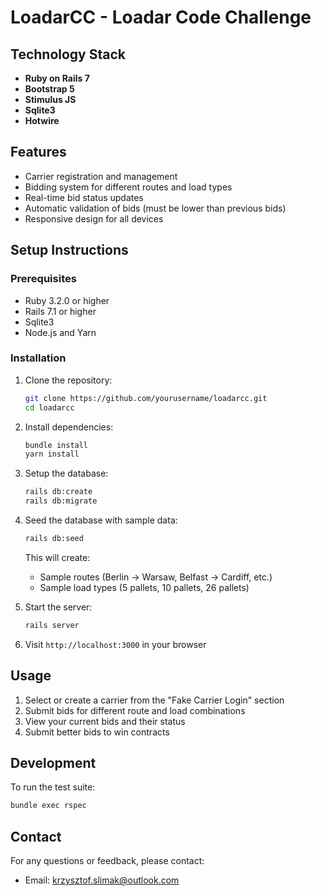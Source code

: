 # LoadarCC - Loadar Code Challenge

## Technology Stack

- **Ruby on Rails 7**
- **Bootstrap 5**
- **Stimulus JS**
- **Sqlite3**
- **Hotwire**

## Features

- Carrier registration and management
- Bidding system for different routes and load types
- Real-time bid status updates
- Automatic validation of bids (must be lower than previous bids)
- Responsive design for all devices

## Setup Instructions

### Prerequisites

- Ruby 3.2.0 or higher
- Rails 7.1 or higher
- Sqlite3
- Node.js and Yarn

### Installation

1. Clone the repository:
   ```bash
   git clone https://github.com/yourusername/loadarcc.git
   cd loadarcc
   ```

2. Install dependencies:
   ```bash
   bundle install
   yarn install
   ```

3. Setup the database:
   ```bash
   rails db:create
   rails db:migrate
   ```

4. Seed the database with sample data:
   ```bash
   rails db:seed
   ```
   This will create:
   - Sample routes (Berlin → Warsaw, Belfast → Cardiff, etc.)
   - Sample load types (5 pallets, 10 pallets, 26 pallets)

5. Start the server:
   ```bash
   rails server
   ```

6. Visit `http://localhost:3000` in your browser

## Usage

1. Select or create a carrier from the "Fake Carrier Login" section
2. Submit bids for different route and load combinations
3. View your current bids and their status
4. Submit better bids to win contracts

## Development

To run the test suite:
```bash
bundle exec rspec
```

## Contact

For any questions or feedback, please contact:
- Email: krzysztof.slimak@outlook.com
